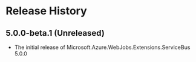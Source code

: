 # Release History

## 5.0.0-beta.1 (Unreleased)

- The initial release of Microsoft.Azure.WebJobs.Extensions.ServiceBus 5.0.0
